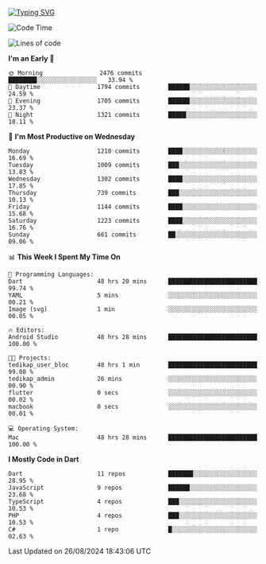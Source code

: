 
<a href="https://git.io/typing-svg"><img src="https://readme-typing-svg.demolab.com?font=Source+Code+Pro&pause=1000&random=false&width=435&lines=Hey+%F0%9F%A5%B6+iam+Yaskraz" alt="Typing SVG" /></a>
<!--START_SECTION:waka-->
![Code Time](http://img.shields.io/badge/Code%20Time-546%20hrs%2033%20mins-blue)

![Lines of code](https://img.shields.io/badge/From%20Hello%20World%20I%27ve%20Written-4.5%20million%20lines%20of%20code-blue)

**I'm an Early 🐤** 

```text
🌞 Morning                2476 commits        ████████░░░░░░░░░░░░░░░░░   33.94 % 
🌆 Daytime                1794 commits        ██████░░░░░░░░░░░░░░░░░░░   24.59 % 
🌃 Evening                1705 commits        ██████░░░░░░░░░░░░░░░░░░░   23.37 % 
🌙 Night                  1321 commits        █████░░░░░░░░░░░░░░░░░░░░   18.11 % 
```
📅 **I'm Most Productive on Wednesday** 

```text
Monday                   1218 commits        ████░░░░░░░░░░░░░░░░░░░░░   16.69 % 
Tuesday                  1009 commits        ███░░░░░░░░░░░░░░░░░░░░░░   13.83 % 
Wednesday                1302 commits        ████░░░░░░░░░░░░░░░░░░░░░   17.85 % 
Thursday                 739 commits         ███░░░░░░░░░░░░░░░░░░░░░░   10.13 % 
Friday                   1144 commits        ████░░░░░░░░░░░░░░░░░░░░░   15.68 % 
Saturday                 1223 commits        ████░░░░░░░░░░░░░░░░░░░░░   16.76 % 
Sunday                   661 commits         ██░░░░░░░░░░░░░░░░░░░░░░░   09.06 % 
```


📊 **This Week I Spent My Time On** 

```text
💬 Programming Languages: 
Dart                     48 hrs 20 mins      █████████████████████████   99.74 % 
YAML                     5 mins              ░░░░░░░░░░░░░░░░░░░░░░░░░   00.21 % 
Image (svg)              1 min               ░░░░░░░░░░░░░░░░░░░░░░░░░   00.05 % 

🔥 Editors: 
Android Studio           48 hrs 28 mins      █████████████████████████   100.00 % 

🐱‍💻 Projects: 
tedikap_user_bloc        48 hrs 1 min        █████████████████████████   99.08 % 
tedikap_admin            26 mins             ░░░░░░░░░░░░░░░░░░░░░░░░░   00.90 % 
flutter                  0 secs              ░░░░░░░░░░░░░░░░░░░░░░░░░   00.02 % 
macbook                  0 secs              ░░░░░░░░░░░░░░░░░░░░░░░░░   00.01 % 

💻 Operating System: 
Mac                      48 hrs 28 mins      █████████████████████████   100.00 % 
```

**I Mostly Code in Dart** 

```text
Dart                     11 repos            ███████░░░░░░░░░░░░░░░░░░   28.95 % 
JavaScript               9 repos             ██████░░░░░░░░░░░░░░░░░░░   23.68 % 
TypeScript               4 repos             ███░░░░░░░░░░░░░░░░░░░░░░   10.53 % 
PHP                      4 repos             ███░░░░░░░░░░░░░░░░░░░░░░   10.53 % 
C#                       1 repo              █░░░░░░░░░░░░░░░░░░░░░░░░   02.63 % 
```




 Last Updated on 26/08/2024 18:43:06 UTC
<!--END_SECTION:waka-->
